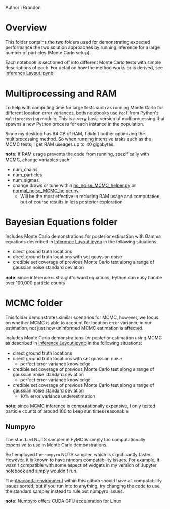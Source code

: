 Author : Brandon

# Overview

This folder contains the two folders used for demonstrating expected performance the two solution approaches by running inference for a large number of particles (Monte Carlo setup).

Each notebook is sectioned off into different Monte Carlo tests with simple descriptions of each. For detail on how the method works or is derived, see [Inference Layout.ipynb](https://github.com/brandonc732/No-Big-Deal-Capstone-Project/blob/main/Inference%20Layout/Inference%20Layout.ipynb)


# Multiprocessing and RAM

To help with computing time for large tests such as running Monte Carlo for different location error variances, both notebooks use `Pool` from Python's `multiprocessing` module. This is a very basic version of multiprocessing that spawns a new Python process for each instance in the population.

Since my desktop has 64 GB of RAM, I didn't bother optimizing the multiprocessing method. So when running intensive tasks such as the MCMC tests, I get RAM useages up to 40 gigabytes.

**note:** If RAM usage prevents the code from running, specifically with MCMC, change variables such:
- num_chains
- num_particles
- num_sigmas
- change draws or tune within [no_noise_MCMC_helper.py](MCMC/no_noise_MCMC_helper.py) or [normal_noise_MCMC_helper.py](MCMC/normal_noise_MCMC_helper.py)
  - Will be the most effective in reducing RAM usage and computation, but of course results in less posterior exploration.



# Bayesian Equations folder

Includes Monte Carlo demonstrations for posterior estimation with Gamma equations described in [Inference Layout.ipynb](https://github.com/brandonc732/No-Big-Deal-Capstone-Project/blob/main/Inference%20Layout/Inference%20Layout.ipynb) in the following situations:
- direct ground truth locations
- direct ground truth locations with set guassian noise
- credible set coverage of previous Monte Carlo test along a range of gaussian noise standard deviation 

**note:** since inference is straightforward equations, Python can easy handle over 100,000 particle counts


# MCMC folder

This folder demonstrates similar scenarios for MCMC, however, we focus on whether MCMC is able to account for location error variance in our estimation, not just how uninformed MCMC estimation is affected.

Includes Monte Carlo demonstrations for posterior estimation using MCMC as described in [Inference Layout.ipynb](https://github.com/brandonc732/No-Big-Deal-Capstone-Project/blob/main/Inference%20Layout/Inference%20Layout.ipynb) in the following situations:
- direct ground truth locations
- direct ground truth locations with set guassian noise
  - perfect error variance knowledge
- credible set coverage of previous Monte Carlo test along a range of gaussian noise standard deviation
  - perfect error variance knowledge
- credible set coverage of previous Monte Carlo test along a range of gaussian noise standard deviation
  - 10% error variance underestimation

**note:** since MCMC inference is  computationally expensive, I only tested particle counts of around 100 to keep run times reasonable


## Numpyro

The standard NUTS sampler in PyMC is simply too computationally expensive to use in Monte Carlo demonstrations. 

So I employed the `numpyro` NUTS sampler, which is significantly faster. However, it is known to have random compatability issues. For example, it wasn't compatible with some aspect of widgets in my version of Jupyter notebook and simply wouldn't run. 

The [Anaconda environment](https://github.com/brandonc732/No-Big-Deal-Capstone-Project/blob/main/anaconda%20environment/Capstone_environment.yaml) within this github should have all compatability issues sorted, but if you run into to anything, try changing the code to use the standard sampler instead to rule out numpyro issues.

**note:** Numpyro offers CUDA GPU acceleration for Linux















